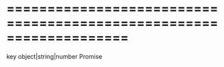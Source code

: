 <!--**
/*-------------------------------------------
    Auto-generated file. Do not modify.
-------------------------------------------

**-->
===================================================================
===================================================================

<!--shortDescription-->

<!--/shortDescription-->

<!--paramName1-->key<!--/paramName1-->
<!--paramType1-->object|string|number<!--/paramType1-->
<!--paramDescription1-->

<!--/paramDescription1-->

<!--returnType-->Promise<!--/returnType-->
<!--returnDescription-->

<!--/returnDescription-->

<!--fullDescription-->

<!--/fullDescription-->